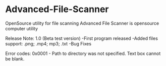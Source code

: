 # Advanced-File-Scanner
OpenSource utility for file scanning
Advanced File Scanner is opensource computer utility

Release Note:
1.0 (Beta test version)
-First program released
-Added files support: .png; .mp4; mp3; .txt
-Bug Fixes

Error codes:
0x0001 - Path to directory was not specified. Text box cannot be blank.

